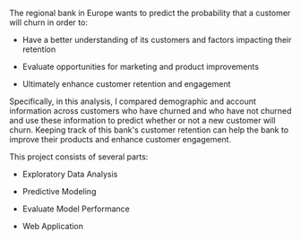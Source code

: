 The regional bank in Europe wants to predict the probability that a customer will churn in order to:

* Have a better understanding of its customers and factors impacting their retention

* Evaluate opportunities for marketing and product improvements

* Ultimately enhance customer retention and engagement

Specifically, in this analysis, I compared demographic and account information across customers who have churned and who have not churned and use these information to predict whether or not a new customer will churn. Keeping track of this bank's customer retention can help the bank to improve their products and enhance customer engagement.



This project consists of several parts:

* Exploratory Data Analysis

* Predictive Modeling

* Evaluate Model Performance

* Web Application

